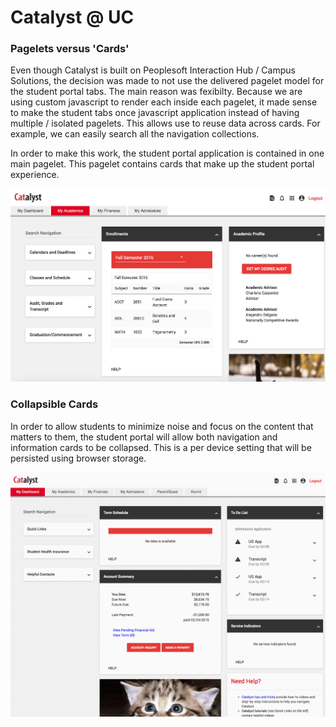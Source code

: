 # Catalyst @ UC

### Pagelets versus 'Cards'
Even though Catalyst is built on Peoplesoft Interaction Hub / Campus Solutions, the decision was made to not use the delivered pagelet model for the student portal tabs.  The main reason was fexibilty.  Because we are using custom javascript to render each inside each pagelet, it made sense to make the student tabs once javascript application instead of having multiple / isolated pagelets.  This allows use to reuse data across cards.  For example, we can easily search all the navigation collections.

In order to make this work, the student portal application is contained in one main pagelet.  This pagelet contains cards that make up the student portal experience. 

![My Academics Tab](/academics.png)

### Collapsible Cards
In order to allow students to minimize noise and focus on the content that matters to them, the student portal will allow both navigation and information cards to be collapsed.  This is a per device setting that will be persisted using browser storage.

![Collapsible Cards](/collapse.gif)
